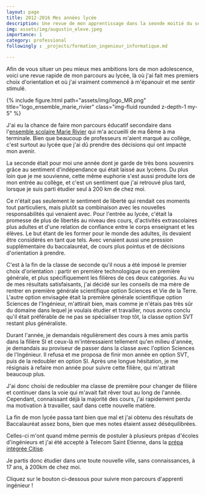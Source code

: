 ```yaml
---
layout: page
title: 2012-2016 Mes années lycée
description: Une revue de mon apprentissage dans la seonde moitié du secondaire
img: assets/img/augustin_eleve.jpeg
importance: 1
category: professional
followingly : _projects/formation_ingenieur_informatique.md

---
```

Afin de vous situer un peu mieux mes ambitions lors de mon adolescence, voici une revue rapide de mon parcours au lycée, là où j'ai fait mes premiers choix d'orientation et où j'ai vraiment commencé à m'épanouir et me sentir stimulé.

<div class="row justify-content-sm-center">
    <div class="col-sm-8 mt-3 mt-md-0">
        {% include figure.html path="assets/img/logo_MR.png" title="logo_ensemble_marie_rivier" class="img-fluid rounded z-depth-1 my-5" %}
    </div>
</div>

J'ai eu la chance de faire mon parcours éducatif secondaire dans l'[ensemble scolaire Marie Rivier](https://marie-rivier.com/) qui m'a accueilli de ma 6ème à ma terminale. Bien que beaucoup de professeurs m'aient marqué au collège, c'est surtout au lycée que j'ai dû prendre des décisions qui ont impacté mon avenir.

La seconde était pour moi une année dont je garde de très bons souvenirs grâce au sentiment d'indépendance qui était laissé aux lycéens. Du plus loin que je me souvienne, cette même euphorie s'est aussi produite lors de mon entrée au collège, et c'est un sentiment que j'ai retrouvé plus tard, lorsque je suis parti étudier seul à 200 km de chez moi.

Ce n'était pas seulement le sentiment de liberté qui rendait ces moments tout particuliers, mais plutôt sa combinaison avec les nouvelles responsabilités qui venaient avec. Pour l'entrée au lycée, c'était la promesse de plus de libertés au niveau des cours, d'activités extrascolaires plus adultes et d'une relation de confiance entre le corps enseignant et les élèves. Le but étant de les former pour le monde des adultes, ils devaient être considérés en tant que tels. Avec venaient aussi une pression supplémentaire du baccalauréat, de cours plus pointus et de décisions d'orientation à prendre.

C'est à la fin de la classe de seconde qu'il nous a été imposé le premier choix d'orientation : partir en première technologique ou en première générale, et plus spécifiquement les filières de ces deux catégories. Au vu de mes résultats satisfaisants, j'ai décidé sur les conseils de ma mère de rentrer en première générale scientifique option Sciences et Vie de la Terre. L'autre option envisagée était la première générale scientifique option Sciences de l'Ingénieur, m'attirait bien, mais comme je n'étais pas très sûr du domaine dans lequel je voulais étudier et travailler, nous avons conclu qu'il était préférable de ne pas se spécialiser trop tôt, la classe option SVT restant plus généraliste.

Durant l'année, je demandais régulièrement des cours à mes amis partis dans la filière SI et ceux-là m'intéressaient tellement qu'en milieu d'année, je demandais au proviseur de passer dans la classe avec l'option Sciences de l'Ingénieur. Il refusa et me proposa de finir mon année en option SVT, puis de la redoubler en option SI. Après une longue hésitation, je me résignais à refaire mon année pour suivre cette filière, qui m'attirait beaucoup plus.

J'ai donc choisi de redoubler ma classe de première pour changer de filière et continuer dans la voie qui m'avait fait rêver tout au long de l'année. Cependant, connaissant déjà la majorité des cours, j'ai rapidement perdu ma motivation à travailler, sauf dans cette nouvelle matière.

La fin de mon lycée passa tant bien que mal et j'ai obtenu des résultats de Baccalauréat assez bons, bien que mes notes étaient assez déséquilibrées.

Celles-ci m'ont quand même permis de postuler à plusieurs prépas d'écoles d'ingénieurs et j'ai été accepté à Telecom Saint Etienne, dans la [prépa intégrée Citise](https://www.telecom-st-etienne.fr/formation/prepa-integree-citise/).

Je partis donc étudier dans une toute nouvelle ville, sans connaissances, à 17 ans, à 200km de chez moi.

Cliquez sur le bouton ci-dessous pour suivre mon parcours d'apprenti ingénieur !
